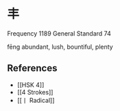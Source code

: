 # 丰
Frequency 1189
General Standard 74

fēng
abundant, lush, bountiful, plenty

## References
- [[HSK 4]]
- [[4 Strokes]]
- [[丨 Radical]]